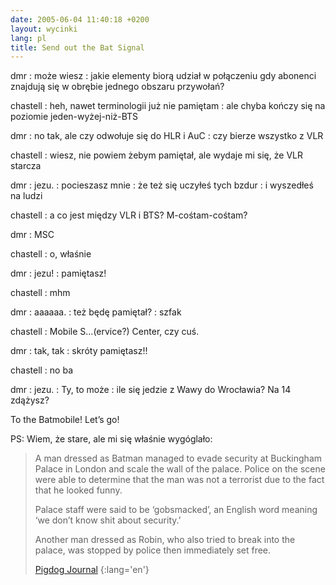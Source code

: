 ```yaml
---
date: 2005-06-04 11:40:18 +0200
layout: wycinki
lang: pl
title: Send out the Bat Signal
---
```


dmr
: może wiesz
: jakie elementy biorą udział w połączeniu gdy abonenci znajdują się w obrębie jednego obszaru przywołań?

chastell
: heh, nawet terminologii już nie pamiętam
: ale chyba kończy się na poziomie jeden-wyżej-niż-BTS

dmr
: no tak, ale czy odwołuje się do HLR i AuC
: czy bierze wszystko z VLR

chastell
: wiesz, nie powiem żebym pamiętał, ale wydaje mi się, że VLR starcza

dmr
: jezu.
: pocieszasz mnie
: że też się uczyłeś tych bzdur
: i wyszedłeś na ludzi

chastell
: a co jest między VLR i BTS? M-cośtam-cośtam?

dmr
: MSC

chastell
: o, właśnie

dmr
: jezu!
: pamiętasz!

chastell
: mhm

dmr
: aaaaaa.
: też będę pamiętał?
: szfak

chastell
: Mobile S…(ervice?) Center, czy cuś.

dmr
: tak, tak
: skróty pamiętasz!!

chastell
: no ba

dmr
: jezu.
: Ty, to może
: ile się jedzie z Wawy do Wrocławia? Na 14 zdążysz?

To the Batmobile! Let’s go!

PS: Wiem, że stare, ale mi się właśnie wygóglało:

> A man dressed as Batman managed to evade security at Buckingham Palace in London and scale the wall of the palace. Police on the scene were able to determine that the man was not a terrorist due to the fact that he looked funny.
>
> Palace staff were said to be ‘gobsmacked’, an English word meaning ‘we don’t know shit about security.’
>
> Another man dressed as Robin, who also tried to break into the palace, was stopped by police then immediately set free.
>
> [Pigdog Journal](http://pigdog.org/auto/almost_super/link/2909.html 'Just Responding to the Bat Signal')
{:lang='en'}
